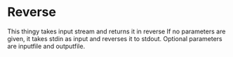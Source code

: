 # Reverse
This thingy takes input stream and returns it in reverse
If no parameters are given, it takes stdin as input and reverses it to stdout.
Optional parameters are inputfile and outputfile.
